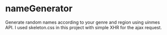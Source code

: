 # nameGenerator
Generate random names according to your genre and region using uinmes API. I used skeleton.css in this project with simple XHR for the ajax request.
